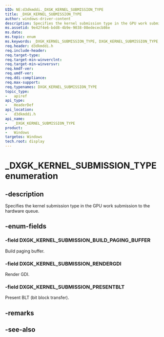 ```yaml
---
UID: NE:d3dkmddi._DXGK_KERNEL_SUBMISSION_TYPE
title: _DXGK_KERNEL_SUBMISSION_TYPE
author: windows-driver-content
description: Specifies the kernel submission type in the GPU work submission to the hardware queue.
ms.assetid: 9e42f4e6-bdd8-4b9e-9038-08edececb86e
ms.date: 
ms.topic: enum
ms.keywords: _DXGK_KERNEL_SUBMISSION_TYPE, DXGK_KERNEL_SUBMISSION_TYPE, 
req.header: d3dkmddi.h
req.include-header:
req.target-type:
req.target-min-winverclnt:
req.target-min-winversvr:
req.kmdf-ver:
req.umdf-ver:
req.ddi-compliance:
req.max-support:
req.typenames: DXGK_KERNEL_SUBMISSION_TYPE
topic_type: 
-	apiref
api_type: 
-	HeaderDef
api_location: 
-	d3dkmddi.h
api_name: 
-	_DXGK_KERNEL_SUBMISSION_TYPE
product:
-	Windows
targetos: Windows
tech.root: display
---
```


# _DXGK_KERNEL_SUBMISSION_TYPE enumeration

## -description

Specifies the kernel submission type in the GPU work submission to the hardware queue.

## -enum-fields

### -field DXGK_KERNEL_SUBMISSION_BUILD_PAGING_BUFFER

Build paging buffer.

### -field DXGK_KERNEL_SUBMISSION_RENDERGDI

Render GDI.

### -field DXGK_KERNEL_SUBMISSION_PRESENTBLT

Present BLT (bit block transfer).

## -remarks

## -see-also
